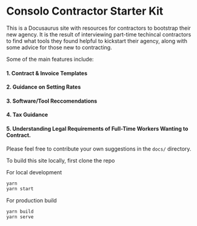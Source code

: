 # Consolo Contractor Starter Kit

This is a Docusaurus site with resources for contractors to bootstrap their new agency. It is the result of interviewing part-time techincal contractors to find what tools they found helpful to kickstart their agency, along with some advice for those new to contracting. 

Some of the main features include: 

#### 1. Contract & Invoice Templates

#### 2. Guidance on Setting Rates

#### 3. Software/Tool Reccomendations

#### 4. Tax Guidance

#### 5. Understanding Legal Requirements of Full-Time Workers Wanting to Contract. 

Please feel free to contribute your own suggestions in the `docs/` directory. 

To build this site locally, first clone the repo 

For local development
```bash
yarn 
yarn start
```

For production build
```
yarn build
yarn serve
```
